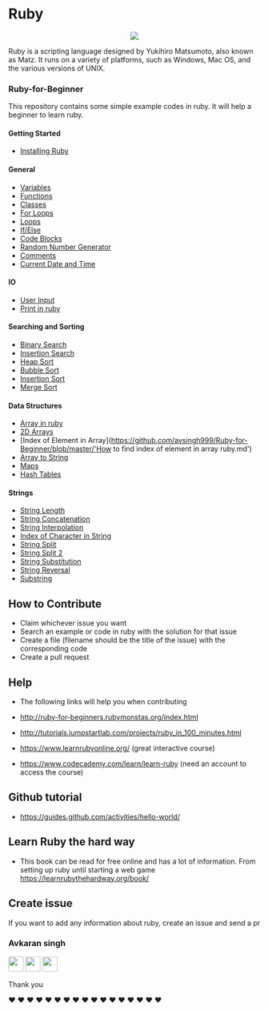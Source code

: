# Ruby

<p align="center">
  <img src="http://www.gifmania.se/Animerade-GIF-Bilder-Objekt/Gif-Animationer-Smycken/Animerad-Gif-Adelstenar/Rubiner/Rubiner-88757.gif" />
</p>

Ruby is a scripting language designed by Yukihiro Matsumoto, also known as Matz. It runs on a variety of platforms, such as Windows, Mac OS, and the various versions of UNIX.

### Ruby-for-Beginner
This repository contains some simple example codes in ruby. It will help a beginner to learn ruby.

#### Getting Started
- [Installing Ruby](https://github.com/avsingh999/Ruby-for-Beginner/blob/master/how_to_install_ruby.md)

####  General
- [Variables](https://github.com/avsingh999/Ruby-for-Beginner/blob/master/Ruby_Variables.md)
- [Functions](https://github.com/avsingh999/Ruby-for-Beginner/blob/master/Functions-in-Ruby)
- [Classes](https://github.com/avsingh999/Ruby-for-Beginner/blob/master/classes_in_ruby.md)
- [For Loops](https://github.com/avsingh999/Ruby-for-Beginner/blob/master/For_loop_in_ruby.md)
- [Loops](https://github.com/avsingh999/Ruby-for-Beginner/blob/master/loops_in_ruby.md)
- [If/Else](https://github.com/avsingh999/Ruby-for-Beginner/blob/master/if_else_in_ruby.md)
- [Code Blocks](https://github.com/avsingh999/Ruby-for-Beginner/blob/master/Block_in_Ruby.md)
- [Random Number Generator](https://github.com/avsingh999/Ruby-for-Beginner/blob/master/random_number_generator_in_ruby.md)
- [Comments](https://github.com/avsingh999/Ruby-for-Beginner/blob/master/Comments_in_Ruby.md)
- [Current Date and Time](https://github.com/avsingh999/Ruby-for-Beginner/blob/master/Getting_current_date_and_time.md)

#### IO
- [User Input](https://github.com/avsingh999/Ruby-for-Beginner/blob/master/create_input_in_ruby.md)
- [Print in ruby](https://github.com/avsingh999/Ruby-for-Beginner/blob/master/How_to_print_in_ruby.md)

#### Searching and Sorting
- [Binary Search](https://github.com/avsingh999/Ruby-for-Beginner/blob/master/binary_search.rb)
- [Insertion Search](https://github.com/avsingh999/Ruby-for-Beginner/blob/master/insertion_search.rb)
- [Heap Sort](https://github.com/avsingh999/Ruby-for-Beginner/blob/master/heap_sort.rb)
- [Bubble Sort](https://github.com/avsingh999/Ruby-for-Beginner/blob/master/bubble_sort.rb)
- [Insertion Sort](https://github.com/avsingh999/Ruby-for-Beginner/blob/master/insertion_sort.rb)
- [Merge Sort](https://github.com/avsingh999/Ruby-for-Beginner/blob/master/merge_sort.rb)

#### Data Structures
- [Array in ruby](https://github.com/avsingh999/Ruby-for-Beginner/blob/master/Array_in_Ruby.md)
- [2D Arrays](https://github.com/avsingh999/Ruby-for-Beginner/blob/master/create_2d_array_in_ruby.md)
- [Index of Element in Array](https://github.com/avsingh999/Ruby-for-Beginner/blob/master/'How to find index of element in array ruby.md')
- [Array to String](https://github.com/avsingh999/Ruby-for-Beginner/blob/master/combining_an_array_into_one_string.md)
- [Maps](https://github.com/avsingh999/Ruby-for-Beginner/blob/master/how_to_use_map_in_ruby.md)
- [Hash Tables](https://github.com/avsingh999/Ruby-for-Beginner/blob/master/hash.md)
#### Strings
- [String Length](https://github.com/avsingh999/Ruby-for-Beginner/blob/master/Find_length_of_string_in_ruby.md)
- [String Concatenation](https://github.com/avsingh999/Ruby-for-Beginner/blob/master/String_Concatenation.md)
- [String Interpolation](https://github.com/avsingh999/Ruby-for-Beginner/blob/master/String_Interpolation_in_ruby.md)
- [Index of Character in String](https://github.com/avsingh999/Ruby-for-Beginner/blob/master/How_to_find_index_in_string_ruby.md)
- [String Split](https://github.com/avsingh999/Ruby-for-Beginner/blob/master/split_string_in_ruby.md)
- [String Split 2](https://github.com/avsingh999/Ruby-for-Beginner/blob/master/split_strings.md)
- [String Substitution](https://github.com/avsingh999/Ruby-for-Beginner/blob/master/sub_and_gsub_in_ruby.md)
- [String Reversal](https://github.com/avsingh999/Ruby-for-Beginner/blob/master/reverse_of_string_in_ruby.md)
- [Substring](https://github.com/avsingh999/Ruby-for-Beginner/blob/master/substring_in_ruby.md)

## How to Contribute

- Claim whichever issue you want
- Search an example or code in ruby with the solution for that issue
- Create a file (filename should be the title of the issue) with the corresponding code
- Create a pull request

## Help
- The following links will help you when contributing

- http://ruby-for-beginners.rubymonstas.org/index.html

- http://tutorials.jumpstartlab.com/projects/ruby_in_100_minutes.html

- https://www.learnrubyonline.org/ (great interactive course)

- https://www.codecademy.com/learn/learn-ruby (need an account to access the course)

## Github tutorial

- https://guides.github.com/activities/hello-world/

## Learn Ruby the hard way

- This book can be read for free online and has a lot of information. From setting up ruby until starting a web game
https://learnrubythehardway.org/book/

## Create issue
If you want to add any information about ruby, create an issue and send a pr

### Avkaran singh

[<img src="https://image.flaticon.com/icons/svg/34/34238.svg" width="30" padding="10">](https://twitter.com/avsingh07492100)
[<img src="https://upload.wikimedia.org/wikipedia/commons/9/91/Octicons-mark-github.svg" width="30" padding="10">](https://github.com/avsingh999)
[<img src="https://cdn3.iconfinder.com/data/icons/transparent-on-dark-grey/500/icon-04-512.png" width="30" padding="10">](https://www.instagram.com/avsingh999/)

Thank you

:heart: :heart: :heart: :heart: :heart: :heart: :heart: :heart: :heart: :heart: :heart: :heart: :heart: :heart: :heart: :heart: :heart: 
